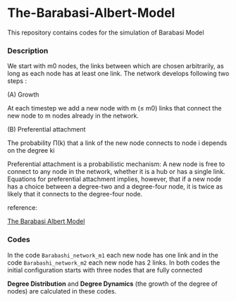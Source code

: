 # The-Barabasi-Albert-Model
This repository contains codes for the simulation of Barabasi Model
### Description
We start with m0 nodes, the links between which are chosen arbitrarily, as long as each node has at least one link. The network develops following two steps :

(A) Growth

At each timestep we add a new node with m (≤ m0) links that connect the new node to m nodes already in the network.

(B) Preferential attachment

The probability Π(k) that a link of the new node connects to node i depends on the degree ki 

Preferential attachment is a probabilistic mechanism: A new node is free to connect to any node in the network, whether it is a hub or has a single link. Equations for preferential attachment implies, however, that if a new node has a choice between a degree-two and a degree-four node, it is twice as likely that it connects to the degree-four node.

reference:

[The Barabasi Albert Model](https://barabasi.com/book/network-science)

### Codes
In the code `Barabashi_network_m1` each new node has one link and in the code `Barabashi_network_m2` each new node has 2 links. In both codes the initial configuration starts with three nodes that are fully connected

**Degree Distribution** and **Degree Dynamics** (the growth of the degree of nodes) are calculated in these codes. 
